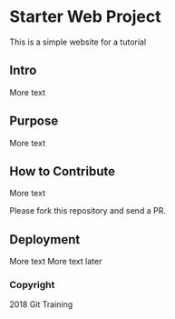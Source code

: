 # Starter Web Project

This is a simple website for a tutorial

## Intro

More text

## Purpose

More text

## How to Contribute

More text

Please fork this repository and send a PR.

## Deployment

More text
More text later

### Copyright
2018 Git Training
